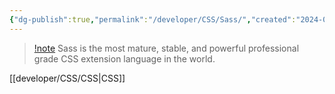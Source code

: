 ```yaml
---
{"dg-publish":true,"permalink":"/developer/CSS/Sass/","created":"2024-02-29T22:19:55.805-06:00","updated":"2024-03-01T00:21:35.000-06:00"}
---
```


> [!note](https://sass-lang.com/)
> Sass is the most mature, stable, and powerful professional grade CSS extension language in the world.


[[developer/CSS/CSS\|CSS]]